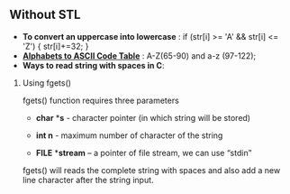 ## Without STL 
- **To convert an uppercase into lowercase** : if (str[i] >= 'A' && str[i] <= 'Z') 
                                                { str[i]+=32; }
- [**Alphabets to ASCII Code Table**](https://www.easycalculation.com/unit-conversion/alphabets-ascii-code.php) : A-Z(65-90) and a-z (97-122);
- **Ways to read string with spaces in C**:

1. Using fgets()

      
      fgets() function requires three parameters

     *  **char** ***s** - character pointer (in which string will be stored)

     * **int n** - maximum number of character of the string

     * **FILE** ***stream** – a pointer of file stream, we can use “stdin”

      fgets() will reads the complete string with spaces and also add a new line character after the string input.

